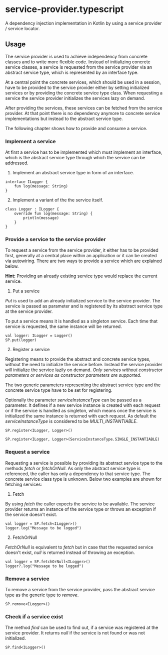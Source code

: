 # service-provider.typescript
A dependency injection implementation in Kotlin by using a service provider / service locator.

## Usage
The service provider is used to achieve independency from concrete classes and to write more flexible code. Instead of initializing concrete service classes, a service is requested from the service provider via an abstract service type, which is represented by an interface type.

At a central point the concrete services, which should be used in a session, have to be provided to the service provider either by setting initialized services or by providing the concrete service type class. When requesting a service the service provider initializes the services lazy on demand. 

After providing the services, these services can be fetched from the service provider. At that point there is no dependency anymore to concrete service implementations but instead to the abstract service type.

The following chapter shows how to provide and consume a service.

### Implement a service
At first a service has to be implemented which must implement an interface, which is the abstract service type through which the service can be addressed.

1. Implement an abstract service type in form of an interface.
```
interface ILogger {
    fun log(message: String)
}
```

2. Implement a variant of the the service itself.
```
class Logger : ILogger {
    override fun log(message: String) {
        println(message)
    }
}
```

### Provide a service to the service provider
To request a service from the service provider, it either has to be provided first, generally at a central place within an application or it can be created via autowiring.
There are two ways to provide a service which are explained below.

**Hint:** Providing an already existing service type would replace the current service.

1. Put a service 

*Put* is used to add an already initialized service to the service provider. The service is passed as parameter and is registered by its abstract service type at the service provider.

To put a service means it is handled as a singleton service. Each time that service is requested, the same instance will be returned.
```
val logger: ILogger = Logger()
SP.put(logger)
```

2. Register a service

Registering means to provide the abstract and concrete service types, without the need to initialize the service before. Instead the service provider will initialize the service lazily on demand. *Only services without constructor parameters or services as constructor parameters are supported.*

The two generic parameters representing the abstract service type and the concrete service type have to be set for registering.

Optionally the parameter *serviceInstanceType* can be passed as a parameter. It defines if a new service instance is created with each request or if the service is handled as singleton, which means once the service is initialized the same instance is returned with each request. As default the *serviceInstanceType* is considered to be *MULTI_INSTANTIABLE*.
```
SP.register<ILogger, Logger>()

SP.register<ILogger, Logger>(ServiceInstanceType.SINGLE_INSTANTIABLE)
```

### Request a service
Requesting a service is possible by providing its abstract service type to the methods *fetch* or *fetchOrNull*. As only the abstract service type is referenced, the caller has only a dependency to that service type. The concrete service class type is unknown. Below two examples are shown for fetching services:

1. Fetch

By using *fetch* the caller expects the service to be available. The service provider returns an instance of the service type or throws an exception if the service doesn't exist.
```
val logger = SP.fetch<ILogger>()
logger.log("Message to be logged")
```

2. FetchOrNull
 
*FetchOrNull* is equivalent to *fetch* but in case that the requested service doesn't exist, *null* is returned instead of throwing an exception.
```
val logger = SP.fetchOrNull<ILogger>()
logger?.log("Message to be logged")
```

### Remove a service
To remove a service from the service provider, pass the abstract service type as the generic type to *remove*.
```
SP.remove<ILogger>()
```

### Check if a service exist
The method *find* can be used to find out, if a service was registered at the service provider. It returns *null* if the service is not found or was not initialized.
```
SP.find<ILogger>()
```
